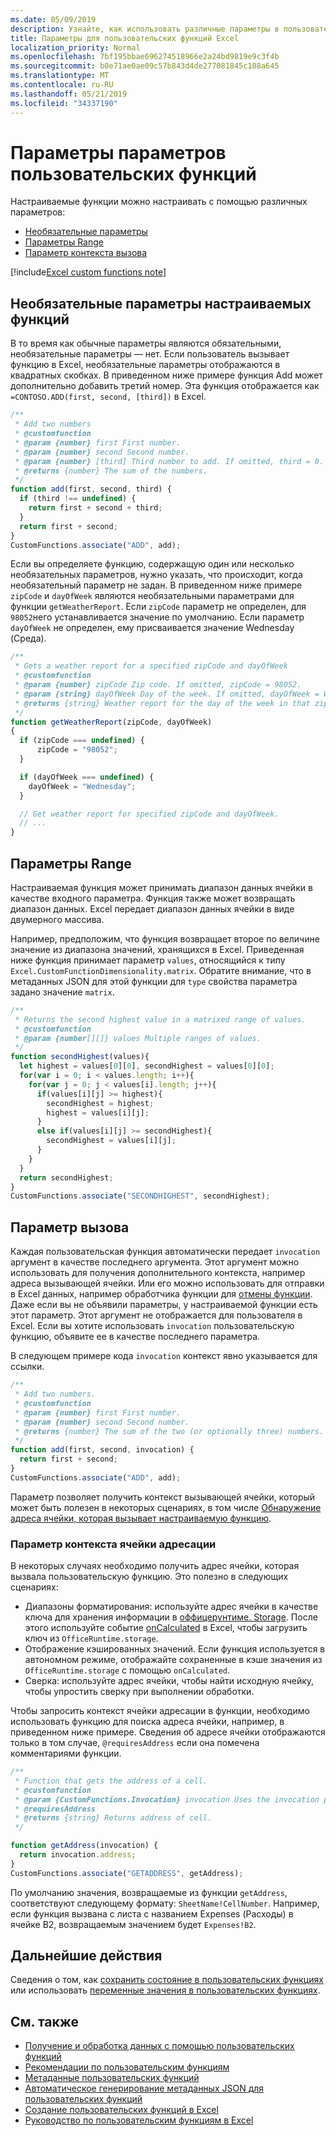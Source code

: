 ```yaml
---
ms.date: 05/09/2019
description: Узнайте, как использовать различные параметры в пользовательских функциях, таких как диапазоны Excel, необязательные параметры, контекст вызова и многое другое.
title: Параметры для пользовательских функций Excel
localization_priority: Normal
ms.openlocfilehash: 7bf195bbae696274518966e2a24bd9819e9c3f4b
ms.sourcegitcommit: b0e71ae0ae09c57b843d4de277081845c108a645
ms.translationtype: MT
ms.contentlocale: ru-RU
ms.lasthandoff: 05/21/2019
ms.locfileid: "34337190"
---
```

# <a name="custom-functions-parameter-options"></a>Параметры параметров пользовательских функций

Настраиваемые функции можно настраивать с помощью различных параметров:
- [Необязательные параметры](#custom-functions-optional-parameters)
- [Параметры Range](#range-parameters)
- [Параметр контекста вызова](#invocation-parameter)

[!include[Excel custom functions note](../includes/excel-custom-functions-note.md)]

## <a name="custom-functions-optional-parameters"></a>Необязательные параметры настраиваемых функций

В то время как обычные параметры являются обязательными, необязательные параметры — нет. Если пользователь вызывает функцию в Excel, необязательные параметры отображаются в квадратных скобках. В приведенном ниже примере функция Add может дополнительно добавить третий номер. Эта функция отображается как `=CONTOSO.ADD(first, second, [third])` в Excel.

```js
/**
 * Add two numbers
 * @customfunction 
 * @param {number} first First number.
 * @param {number} second Second number.
 * @param {number} [third] Third number to add. If omitted, third = 0.
 * @returns {number} The sum of the numbers.
 */
function add(first, second, third) {
  if (third !== undefined) {
    return first + second + third;
  }
  return first + second;
}
CustomFunctions.associate("ADD", add);
```

Если вы определяете функцию, содержащую один или несколько необязательных параметров, нужно указать, что происходит, когда необязательный параметр не задан. В приведенном ниже примере `zipCode` и `dayOfWeek` являются необязательными параметрами для функции `getWeatherReport`. Если `zipCode` параметр не определен, для `98052`него устанавливается значение по умолчанию. Если параметр `dayOfWeek` не определен, ему присваивается значение Wednesday (Среда).

```js
/**
 * Gets a weather report for a specified zipCode and dayOfWeek
 * @customfunction
 * @param {number} zipCode Zip code. If omitted, zipCode = 98052.
 * @param {string} dayOfWeek Day of the week. If omitted, dayOfWeek = Wednesday.
 * @returns {string} Weather report for the day of the week in that zip code.
 */
function getWeatherReport(zipCode, dayOfWeek)
{
  if (zipCode === undefined) {
      zipCode = "98052";
  }

  if (dayOfWeek === undefined) {
    dayOfWeek = "Wednesday";
  }

  // Get weather report for specified zipCode and dayOfWeek.
  // ...
}
```

## <a name="range-parameters"></a>Параметры Range

Настраиваемая функция может принимать диапазон данных ячейки в качестве входного параметра. Функция также может возвращать диапазон данных. Excel передает диапазон данных ячейки в виде двумерного массива.

Например, предположим, что функция возвращает второе по величине значение из диапазона значений, хранящихся в Excel. Приведенная ниже функция принимает параметр `values`, относящийся к типу `Excel.CustomFunctionDimensionality.matrix`. Обратите внимание, что в метаданных JSON для этой функции для `type` свойства параметра задано значение `matrix`.

```js
/**
 * Returns the second highest value in a matrixed range of values.
 * @customfunction
 * @param {number[][]} values Multiple ranges of values.  
 */
function secondHighest(values){
  let highest = values[0][0], secondHighest = values[0][0];
  for(var i = 0; i < values.length; i++){
    for(var j = 0; j < values[i].length; j++){
      if(values[i][j] >= highest){
        secondHighest = highest;
        highest = values[i][j];
      }
      else if(values[i][j] >= secondHighest){
        secondHighest = values[i][j];
      }
    }
  }
  return secondHighest;
}
CustomFunctions.associate("SECONDHIGHEST", secondHighest);
```

## <a name="invocation-parameter"></a>Параметр вызова

Каждая пользовательская функция автоматически передает `invocation` аргумент в качестве последнего аргумента. Этот аргумент можно использовать для получения дополнительного контекста, например адреса вызывающей ячейки. Или его можно использовать для отправки в Excel данных, например обработчика функции для [отмены функции](custom-functions-web-reqs.md#stream-and-cancel-functions). Даже если вы не объявили параметры, у настраиваемой функции есть этот параметр. Этот аргумент не отображается для пользователя в Excel. Если вы хотите использовать `invocation` пользовательскую функцию, объявите ее в качестве последнего параметра.

В следующем примере кода `invocation` контекст явно указывается для ссылки.

```js
/**
 * Add two numbers.
 * @customfunction 
 * @param {number} first First number.
 * @param {number} second Second number.
 * @returns {number} The sum of the two (or optionally three) numbers.
 */
function add(first, second, invocation) {
  return first + second;
}
CustomFunctions.associate("ADD", add);
```

Параметр позволяет получить контекст вызывающей ячейки, который может быть полезен в некоторых сценариях, в том числе [Обнаружение адреса ячейки, которая вызывает настраиваемую функцию](#addressing-cells-context-parameter).

### <a name="addressing-cells-context-parameter"></a>Параметр контекста ячейки адресации

В некоторых случаях необходимо получить адрес ячейки, которая вызвала пользовательскую функцию. Это полезно в следующих сценариях:

- Диапазоны форматирования: используйте адрес ячейки в качестве ключа для хранения информации в [оффицерунтиме. Storage](/office/dev/add-ins/excel/custom-functions-runtime#storing-and-accessing-data). После этого используйте событие [onCalculated](/javascript/api/excel/excel.worksheet#oncalculated) в Excel, чтобы загрузить ключ из `OfficeRuntime.storage`.
- Отображение кэшированных значений. Если функция используется в автономном режиме, отображайте сохраненные в кэше значения из `OfficeRuntime.storage` с помощью `onCalculated`.
- Сверка: используйте адрес ячейки, чтобы найти исходную ячейку, чтобы упростить сверку при выполнении обработки.

Чтобы запросить контекст ячейки адресации в функции, необходимо использовать функцию для поиска адреса ячейки, например, в приведенном ниже примере. Сведения об адресе ячейки отображаются только в том случае, `@requiresAddress` если она помечена комментариями функции.

```js
/**
 * Function that gets the address of a cell.
 * @customfunction
 * @param {CustomFunctions.Invocation} invocation Uses the invocation parameter present in each cell.
 * @requiresAddress
 * @returns {string} Returns address of cell.
 */

function getAddress(invocation) {
  return invocation.address;
}
CustomFunctions.associate("GETADDRESS", getAddress);
```

По умолчанию значения, возвращаемые из функции `getAddress`, соответствуют следующему формату: `SheetName!CellNumber`. Например, если функция вызвана с листа с названием Expenses (Расходы) в ячейке B2, возвращаемым значением будет `Expenses!B2`.

## <a name="next-steps"></a>Дальнейшие действия
Сведения о том, как [сохранить состояние в пользовательских функциях](custom-functions-save-state.md) или использовать [переменные значения в пользовательских функциях](custom-functions-volatile.md).

## <a name="see-also"></a>См. также

* [Получение и обработка данных с помощью пользовательских функций](custom-functions-web-reqs.md)
* [Рекомендации по пользовательским функциям](custom-functions-best-practices.md)
* [Метаданные пользовательских функций](custom-functions-json.md)
* [Автоматическое генерирование метаданных JSON для пользовательских функций](custom-functions-json-autogeneration.md)
* [Создание пользовательских функций в Excel](custom-functions-overview.md)
* [Руководство по пользовательским функциям в Excel](../tutorials/excel-tutorial-create-custom-functions.md)
